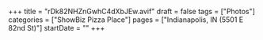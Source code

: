 +++
title = "rDk82NHZnGwhC4dXbJEw.avif"
draft = false
tags = ["Photos"]
categories = ["ShowBiz Pizza Place"]
pages = ["Indianapolis, IN (5501 E 82nd St)"]
startDate = ""
+++
